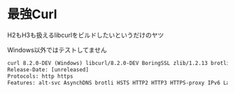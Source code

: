 最強Curl
=========

H2もH3も扱えるlibcurlをビルドしたいというだけのヤツ

Windows以外ではテストしてません

```txt
curl 8.2.0-DEV (Windows) libcurl/8.2.0-DEV BoringSSL zlib/1.2.13 brotli/1.0.9 nghttp2/1.55.0 quiche/0.17.2
Release-Date: [unreleased]
Protocols: http https
Features: alt-svc AsynchDNS brotli HSTS HTTP2 HTTP3 HTTPS-proxy IPv6 Largefile libz SSL threadsafe UnixSockets
```
